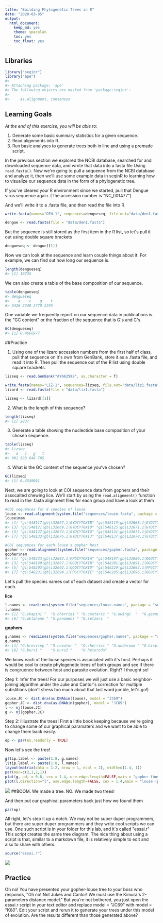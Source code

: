 ```yaml
---
title: "Building Phylogenetic Trees in R"
date: "2020-03-05"
output:
  html_document: 
    keep_md: yes
    theme: spacelab
    toc: yes
    toc_float: yes
---
```




## Libraries  


```r
library("seqinr")
library("ape")
#> 
#> Attaching package: 'ape'
#> The following objects are masked from 'package:seqinr':
#> 
#>     as.alignment, consensus
```

## Learning Goals
*At the end of this exercise, you will be able to:*  
1. Generate some basic summary statistics for a given sequence.
2. Read alignments into R.
3. Run basic analyses to generate trees both in line and using a premade script.

In the previous section we explored the NCBI database, searched for and downloaded sequence data, and wrote that data into a fasta file Using `read.fasta()`. Now we're going to pull a sequence from the NCBI database and analyze it, then we'll use some example data in seqinR to learning how to visualize our sequence data in the form of a phylogenetic tree.

If you've cleared your R environment since we started, pull that Dengue virus sequence again. (The accession number is "NC_001477")


And we'll write it to a .fasta file, and then read the file into R.

```r
write.fasta(names="DEN-1", sequences=dengueseq, file.out="data/den1.fasta")
```


```r
dengue <- read.fasta(file = "data/den1.fasta")
```

But the sequence is still stored as the first item in the R list, so let's pull it out using double square brackets

```r
dengueseq <- dengue[[1]]
```

Now we can look at the sequence and learn couple things about it. For example, we can find out how long our sequence is.

```r
length(dengueseq)
#> [1] 10735
```

We can also create a table of the base composition of our sequence.

```r
table(dengueseq)
#> dengueseq
#>    a    c    g    t 
#> 3426 2240 2770 2299
```

One variable we frequently report on our sequence data in publications is the "GC content" or the fraction of the sequence that is G's and C's.

```r
GC(dengueseq)
#> [1] 0.4666977
```

##Practice
1. Using one of the lizard accession numbers from the first half of class, pull that sequence on it's own from GenBank, store it as a .fasta file, and read it into R. Then pull the sequence out of the R list using double square brackets.

```r
lizseq <- read.GenBank("AY662598", as.character = T)
```

```r
write.fasta(names="LIZ-1", sequences=lizseq, file.out="data/liz1.fasta")
lizard <- read.fasta(file = "data/liz1.fasta")
```

```r
lizseq <- lizard[[1]]
```

2. What is the length of this sequence?

```r
length(lizseq)
#> [1] 2837
```

3. Generate a table showing the nucleotide base composition of your chosen sequence.

```r
table(lizseq)
#> lizseq
#>   a   c   g   t 
#> 901 583 648 705
```

4. What is the GC content of the sequence you've chosen?

```r
GC(lizseq)
#> [1] 0.4339091
```



Next, we are going to look at COI sequence data from gophers and their assocaited chewing lice. We'll start by using the `read.alignment()` function to read in the .fasta alignment files for each group and have a look at them

```r
#COI sequences for 8 species of louse
louse <- read.alignment(system.file("sequences/louse.fasta", package = "seqinr"), format = "fasta")
louse$nam
#> [1] "gi|548117|gb|L32667.1|GYDCYTOXIB" "gi|548119|gb|L32668.1|GYDCYTOXIC"
#> [3] "gi|548121|gb|L32669.1|GYDCYTOXID" "gi|548125|gb|L32671.1|GYDCYTOXIF"
#> [5] "gi|548127|gb|L32672.1|GYDCYTOXIG" "gi|548131|gb|L32675.1|GYDCYTOXII"
#> [7] "gi|548133|gb|L32676.1|GYDCYTOXIJ" "gi|548137|gb|L32678.1|GYDCYTOXIL"
```


```r
#COI sequences for each louse's gopher host
gopher <- read.alignment(system.file("sequences/gopher.fasta", package = "seqinr"), format = "fasta")
gopher$nam
#> [1] "gi|548223|gb|L32683.1|PPGCYTOXIA" "gi|548197|gb|L32686.1|OGOCYTOXIA"
#> [3] "gi|548199|gb|L32687.1|OGOCYTOXIB" "gi|548201|gb|L32691.1|OGOCYTOXIC"
#> [5] "gi|548203|gb|L32692.1|OGOCYTOXID" "gi|548229|gb|L32693.1|PPGCYTOXID"
#> [7] "gi|548231|gb|L32694.1|PPGCYTOXIE" "gi|548205|gb|L32696.1|OGOCYTOXIE"
```

Let's pull the species names out of each dataset and create a vector for each.

**lice**

```r
l.names <- readLines(system.file("sequences/louse.names", package = "seqinr"))
l.names
#> [1] "G.chapini "  "G.cherriei " "G.costaric " "G.ewingi  "  "G.geomydis "
#> [6] "G.oklahome " "G.panamens " "G.setzeri  "
```

**gophers**

```r
g.names <- readLines(system.file("sequences/gopher.names", package = "seqinr"))
g.names
#> [1] "G.brevicep " "O.cavator "  "O.cherriei " "O.underwoo " "O.hispidus "
#> [6] "G.burs1 "    "G.burs2 "    "O.heterodu"
```


We know each of the louse species is associated with it's host. Perhaps it would be cool to create phylogenetic trees of both groups and see if there is congruence between host and parasite evolution. Right? I thought so!

Step 1: Infer the trees! For our purposes we will just use a basic neighbor-joining algorithm under the Juke and Cantor's correction for multiple substitions (don't stress too much about that last word jumble, let's go!)

```r
louse.JC <- dist.dna(as.DNAbin(louse), model = "JC69")
gopher.JC <- dist.dna(as.DNAbin(gopher), model = "JC69")
l <- nj(louse.JC)
g <- nj(gopher.JC)
```

Step 2: Illiustrate the trees! First a little book keeping because we're going to change some of our graphical paramaters and we want to be able to change them back easily.

```r
op <- par(no.readonly = TRUE)
```


Now let's see the tree!

```r
g$tip.label <- paste(1:8, g.names)
l$tip.label <- paste(1:8, l.names)
layout(matrix(data = 1:2, nrow = 1, ncol = 2), width=c(1.4, 1))
par(mar=c(2,1,2,1))
plot(g, adj = 0.8, cex = 1.4, use.edge.length=FALSE,main = "gopher (host)", cex.main = 2)
plot(l,direction="l", use.edge.length=FALSE, cex = 1.4,main = "louse (parasite)", cex.main = 2)
```

![](lab8_2_files/figure-html/unnamed-chunk-21-1.png)<!-- -->
##BOOM. We made a tree. NO. We made two trees!

And then put our graphical parameters back just how we found them

```r
par(op)
```

All right, let's step it up a notch. We may not be super duper programmers, but there are super duper programmers and they write cool scripts we can use. One such script is in your folder for this lab, and it's called "essai.r" This script creates the same tree diagram. The nice thing about using a script is that, similar to a markdown file, it is relatively simple to edit and also to share with others. 

```r
source("essai.r")
```

![](lab8_2_files/figure-html/unnamed-chunk-23-1.png)<!-- -->

## Practice
Oh no! You have presented your gopher-louse tree to your boss who responds, "Oh no! Not Jukes and Cantor! We must use the Kimura's 2-parameters distance model." But you're not bothered, you just open the essai.r script in your text editor and replace model = "JC69" with model = "K80". Edit your script and rerun it to generate your trees under this model of evolution. Are the results different than those generated above?  
